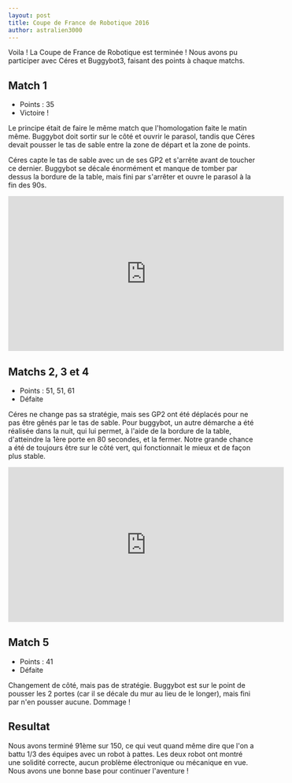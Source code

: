 ```yaml
---
layout: post
title: Coupe de France de Robotique 2016
author: astralien3000
---
```


Voila ! La Coupe de France de Robotique est terminée !
Nous avons pu participer avec Céres et Buggybot3, faisant des points à chaque matchs.

## Match 1

 - Points : 35
 - Victoire !

Le principe était de faire le même match que l'homologation faite le matin même.
Buggybot doit sortir sur le côté et ouvrir le parasol, 
tandis que Céres devait pousser le tas de sable entre la zone de départ et la zone de points.

Céres capte le tas de sable avec un de ses GP2 et s'arrête avant de toucher ce dernier.
Buggybot se décale énormément et manque de tomber par dessus la bordure de la table, 
mais fini par s'arrêter et ouvre le parasol à la fin des 90s.


<div class="center">
<iframe width="560" height="315" src="https://www.youtube.com/embed/PlTvM4cvL2A" frameborder="0" allowfullscreen></iframe>
</div>

## Matchs 2, 3 et 4

 - Points : 51, 51, 61
 - Défaite

Céres ne change pas sa stratégie, mais ses GP2 ont été déplacés pour ne pas être gênés par le tas de sable.
Pour buggybot, un autre démarche a été réalisée dans la nuit, qui lui permet, à l'aide de la bordure de la table, 
d'atteindre la 1ère porte en 80 secondes, et la fermer.
Notre grande chance a été de toujours être sur le côté vert, qui fonctionnait le mieux et de façon plus stable.


<div class="center">
<iframe width="560" height="315" src="https://www.youtube.com/embed/6bN-u-e33gY" frameborder="0" allowfullscreen></iframe>
</div>

## Match 5

 - Points : 41
 - Défaite

Changement de côté, mais pas de stratégie.
Buggybot est sur le point de pousser les 2 portes (car il se décale du mur au lieu de le longer), 
mais fini par n'en pousser aucune. Dommage !

## Resultat

Nous avons terminé 91ème sur 150, ce qui veut quand même dire que l'on a battu 1/3 des équipes avec un robot à pattes.
Les deux robot ont montré une solidité correcte, aucun problème électronique ou mécanique en vue. 
Nous avons une bonne base pour continuer l'aventure !
